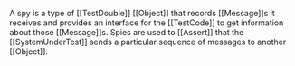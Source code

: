 A spy is a type of [[TestDouble]] [[Object]] that records [[Message]]s it receives and provides an interface for the [[TestCode]] to get information about those [[Message]]s. Spies are used to [[Assert]] that the [[SystemUnderTest]] sends a particular sequence of messages to another [[Object]].